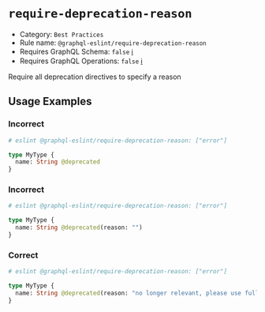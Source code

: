 # `require-deprecation-reason`

- Category: `Best Practices`
- Rule name: `@graphql-eslint/require-deprecation-reason`
- Requires GraphQL Schema: `false` [ℹ️](../../README.md#extended-linting-rules-with-graphql-schema)
- Requires GraphQL Operations: `false` [ℹ️](../../README.md#extended-linting-rules-with-siblings-operations)

Require all deprecation directives to specify a reason

## Usage Examples

### Incorrect

```graphql
# eslint @graphql-eslint/require-deprecation-reason: ["error"]

type MyType {
  name: String @deprecated
}
```

### Incorrect

```graphql
# eslint @graphql-eslint/require-deprecation-reason: ["error"]

type MyType {
  name: String @deprecated(reason: "")
}
```

### Correct

```graphql
# eslint @graphql-eslint/require-deprecation-reason: ["error"]

type MyType {
  name: String @deprecated(reason: "no longer relevant, please use fullName field")
}
```